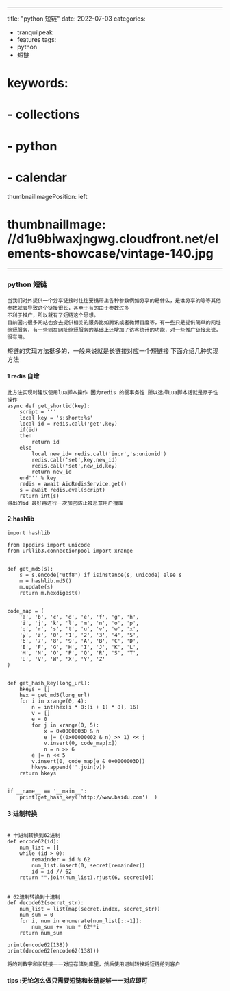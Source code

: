 
---
title: "python 短链"
date: 2022-07-03
categories:
- tranquilpeak
- features
tags:
- python
- 短链
# keywords:
# - collections
# - python
# - calendar
thumbnailImagePosition: left
# thumbnailImage: //d1u9biwaxjngwg.cloudfront.net/elements-showcase/vintage-140.jpg
---

<!--more-->
### python 短链

```
当我们对外提供一个分享链接时往往要携带上各种参数例如分享的是什么，是谁分享的等等其他参数就会导致这个链接很长，甚至于有的由于参数过多
不利于推广，所以就有了短链这个思想。
目前国内很多网站也会去提供相关的服务比如腾讯或者微博百度等，有一些只是提供简单的网址缩短服务，有一些则在网址缩短服务的基础上还增加了访客统计的功能，对一些推广链接来说，很有用。
```

短链的实现方法挺多的，一般来说就是长链接对应一个短链接 下面介绍几种实现方法

#### 1 redis 自增

```
此方法实现时建议使用lua脚本操作 因为redis 的弱事务性 所以选择Lua脚本话就是原子性操作
async def get_shortid(key):
    script = '''
    local key = 's:short:%s'
    local id = redis.call('get',key)
    if(id)
    then
        return id
    else
        local new_id= redis.call('incr','s:unionid')
        redis.call('set',key,new_id)
        redis.call('set',new_id,key)
        return new_id
    end''' % key
    redis = await AioRedisService.get()
    s = await redis.eval(script)
    return int(s)
得出的id 最好再进行一次加密防止被恶意用户撞库

```

#### 2:hashlib

```
import hashlib

from appdirs import unicode
from urllib3.connectionpool import xrange


def get_md5(s):
    s = s.encode('utf8') if isinstance(s, unicode) else s
    m = hashlib.md5()
    m.update(s)
    return m.hexdigest()


code_map = (
    'a', 'b', 'c', 'd', 'e', 'f', 'g', 'h',
    'i', 'j', 'k', 'l', 'm', 'n', 'o', 'p',
    'q', 'r', 's', 't', 'u', 'v', 'w', 'x',
    'y', 'z', '0', '1', '2', '3', '4', '5',
    '6', '7', '8', '9', 'A', 'B', 'C', 'D',
    'E', 'F', 'G', 'H', 'I', 'J', 'K', 'L',
    'M', 'N', 'O', 'P', 'Q', 'R', 'S', 'T',
    'U', 'V', 'W', 'X', 'Y', 'Z'
)


def get_hash_key(long_url):
    hkeys = []
    hex = get_md5(long_url)
    for i in xrange(0, 4):
        n = int(hex[i * 8:(i + 1) * 8], 16)
        v = []
        e = 0
        for j in xrange(0, 5):
            x = 0x0000003D & n
            e |= ((0x00000002 & n) >> 1) << j
            v.insert(0, code_map[x])
            n = n >> 6
        e |= n << 5
        v.insert(0, code_map[e & 0x0000003D])
        hkeys.append(''.join(v))
    return hkeys


if __name__ == '__main__':
    print(get_hash_key('http://www.baidu.com')  )
```

#### 3:进制转换

```

# 十进制转换到62进制
def encode62(id):
    num_list = []
    while (id > 0):
        remainder = id % 62
        num_list.insert(0, secret[remainder])
        id = id // 62
    return "".join(num_list).rjust(6, secret[0])


# 62进制转换到十进制
def decode62(secret_str):
    num_list = list(map(secret.index, secret_str))
    num_sum = 0
    for i, num in enumerate(num_list[::-1]):
        num_sum += num * 62**i
    return num_sum

print(encode62(138))
print(decode62(encode62(138)))

将的到数字和长链接一一对应存储到库里，然后使用进制转换将短链给到客户
```



#### tips :无论怎么做只需要短链和长链能够一一对应即可

